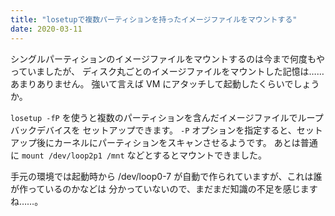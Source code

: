 ```yaml
---
title: "losetupで複数パーティションを持ったイメージファイルをマウントする"
date: 2020-03-11
---
```


シングルパーティションのイメージファイルをマウントするのは今まで何度もやっていましたが、
ディスク丸ごとのイメージファイルをマウントした記憶は……あまりありません。
強いて言えば VM にアタッチして起動したくらいでしょうか。

`losetup -fP` を使うと複数のパーティションを含んだイメージファイルでループバックデバイスを
セットアップできます。
`-P` オプションを指定すると、セットアップ後にカーネルにパーティションをスキャンさせるようです。
あとは普通に `mount /dev/loop2p1 /mnt` などとするとマウントできました。

手元の環境では起動時から /dev/loop0-7 が自動で作られていますが、これは誰が作っているのかなどは
分かっていないので、まだまだ知識の不足を感じますね……。
